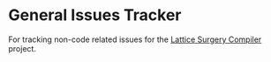 # General Issues Tracker
For tracking non-code related issues for the [Lattice Surgery Compiler](https://github.com/latticesurgery-com/lattice-surgery-compiler) project.
